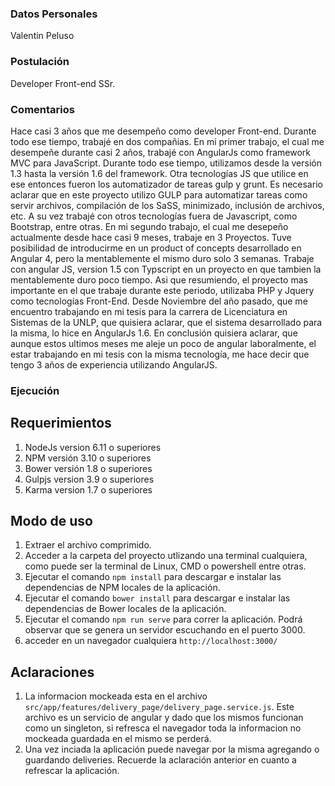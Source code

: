 ### Datos Personales
Valentin Peluso

### Postulación
Developer Front-end SSr.

### Comentarios
Hace casi 3 años que me desempeño como developer Front-end. Durante todo ese tiempo, 
trabajé en dos compañias. En mi primer trabajo, el cual me desempeñe durante casi 2 años, trabajé con AngularJs como framework MVC para JavaScript. Durante todo ese tiempo, utilizamos desde la versión 1.3 hasta la versión 1.6 del framework. Otra tecnologías JS que utilice en ese entonces fueron los automatizador de tareas gulp y grunt. Es necesario aclarar que en este proyecto utilizo GULP para automatizar tareas como servir archivos, compilación de los SaSS, minimizado, inclusión de archivos, etc. A su vez trabajé con otros tecnologías fuera de Javascript, como Bootstrap, entre otras.
En mi segundo trabajo, el cual me desepeño actualmente desde hace casi 9 meses, trabaje en 3 Proyectos. Tuve posibilidad de introducirme en un product of concepts desarrollado en Angular 4, pero la mentablemente el mismo duro solo 3 semanas. Trabaje con angular JS, version 1.5 con Typscript en un proyecto en que tambien la mentablemente duro poco tiempo. Asi que resumiendo, el proyecto mas importante en el que trabaje durante este periodo, utilizaba PHP y Jquery como tecnologías Front-End. 
Desde Noviembre del año pasado, que me encuentro trabajando en mi tesis para la carrera de Licenciatura en Sistemas de la UNLP, que quisiera aclarar, que el sistema desarrollado para la misma, lo hice en AngularJs 1.6.
En conclusión quisiera aclarar, que aunque estos ultimos meses me aleje un poco de angular laboralmente, el estar trabajando en mi tesis con la misma tecnología, me hace decir que tengo 3 años de experiencia utilizando AngularJS.

### Ejecución 

## Requerimientos
1) NodeJs version 6.11 o superiores
2) NPM versión 3.10 o superiores
3) Bower versión 1.8 o superiores
4) Gulpjs version 3.9 o superiores
5) Karma version  1.7 o superiores

## Modo de uso
1) Extraer el archivo comprimido.
2) Acceder a la carpeta del proyecto utlizando una terminal cualquiera, como puede ser la terminal de Linux, CMD o powershell entre otras.
3) Ejecutar el comando `npm install` para descargar e instalar las dependencias de NPM locales de la aplicación.
4) Ejecutar el comando `bower install` para descargar e instalar las dependencias de Bower locales de la aplicación.
5) Ejecutar el comando `npm run serve` para correr la aplicación. Podrá observar que se genera un servidor escuchando en el puerto 3000.
6) acceder en un navegador cualquiera `http://localhost:3000/`

## Aclaraciones
1) La informacion mockeada esta en el archivo `src/app/features/delivery_page/delivery_page.service.js`. Este archivo es un servicio de angular y dado que los mismos funcionan como un singleton, si refresca el navegador toda la informacion no mockeada guardada en el mismo se perderá.
2) Una vez inciada la aplicación puede navegar por la misma agregando o guardando deliveries. Recuerde la aclaración anterior en cuanto a refrescar la aplicación.

